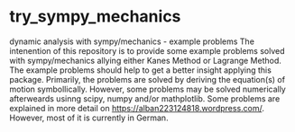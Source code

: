 # try_sympy_mechanics
dynamic analysis with sympy/mechanics - example problems
The intenention of this repository is to provide some example problems solved with sympy/mechanics allying either Kanes Method or Lagrange Method. The example problems should help to get a better insight applying this package.
Primarily, the problems are solved by deriving the equation(s) of motion symbollically. However, some problems may be solved numerically afterweards usinng scipy, numpy and/or mathplotlib.
Some problems are explained in more detail on https://alban223124818.wordpress.com/. However, most of it is currently in German. 
